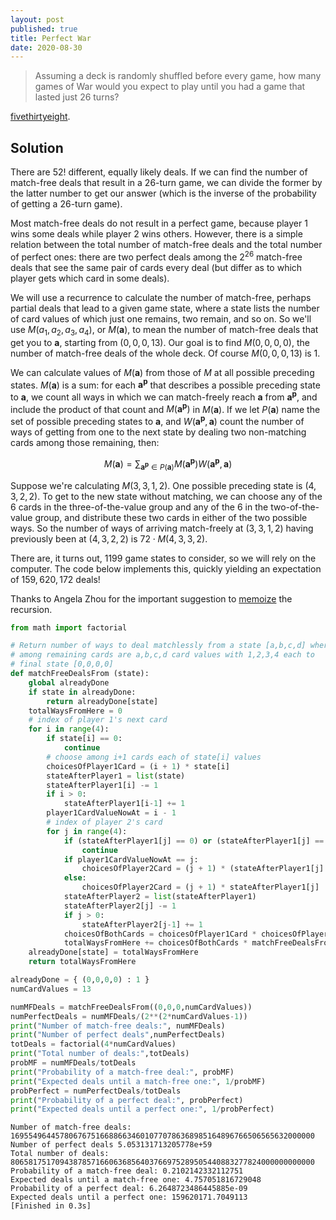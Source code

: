 ```yaml
---
layout: post
published: true
title: Perfect War
date: 2020-08-30
---
```


>Assuming a deck is randomly shuffled before every game, how many games of War would you expect to play until you had a game that lasted just 26 turns?

[fivethirtyeight](https://fivethirtyeight.com/features/can-you-cover-the-globe/).

<!--more-->

## Solution

There are $52!$ different, equally likely deals. If we can find the number of match-free deals that result in a $26$-turn game, we can divide the former by the latter number to get our answer (which is the inverse of the probability of getting a $26$-turn game).

Most match-free deals do not result in a perfect game, because player 1 wins some deals while player 2 wins others. However, there is a simple relation between the total number of match-free deals and the total number of perfect ones: there are two perfect deals among the $2^{26}$ match-free deals that see the same pair of cards every deal (but differ as to which player gets which card in some deals).

We will use a recurrence to calculate the number of match-free, perhaps partial deals that lead to a given game state, where a state lists the number of card values of which just one remains, two remain, and so on. So we'll use $M(a_1,a_2,a_3,a_4)$, or $M(\mathbf{a})$, to mean the number of match-free deals that get you to $\mathbf{a}$, starting from $(0,0,0,13)$. Our goal is to find $M(0,0,0,0)$, the number of match-free deals of the whole deck. Of course $M(0,0,0,13)$ is $1$.

We can calculate values of $M(\mathbf{a})$ from those of $M$ at all possible preceding states. $M(\mathbf{a})$ is a sum: for each $\mathbf{a^p}$ that describes a possible preceding state to $\mathbf{a}$, we count all ways in which we can match-freely reach $\mathbf{a}$ from $\mathbf{a^p}$, and include the product of that count and $M(\mathbf{a^p})$ in $M(\mathbf{a})$. If we let $P(\mathbf{a})$ name the set of possible preceding states to $\mathbf{a}$, and $W(\mathbf{a^p},\mathbf{a})$ count the number of ways of getting from one to the next state by dealing two non-matching cards among those remaining, then:

$$M(\mathbf{a}) =
\sum_{\mathbf{a^p} \in P(\mathbf{a})} 
M(\mathbf{a^p}) W(\mathbf{a^p},\mathbf{a})$$

Suppose we're calculating $M(3,3,1,2)$. One possible preceding state is $(4,3,2,2)$. To get to the new state without matching, we can choose any of the $6$ cards in the three-of-the-value group and any of the $6$ in the two-of-the-value group, and distribute these two cards in either of the two possible ways. So the number of ways of arriving match-freely at $(3,3,1,2)$ having previously been at $(4,3,2,2)$ is $72 \cdot M(4,3,3,2)$.

There are, it turns out, $1199$ game states to consider, so we will rely on the computer. The code below implements this, quickly yielding an expectation of $159,620,172$ deals!

Thanks to Angela Zhou for the important suggestion to [memoize](https://en.wikipedia.org/wiki/Dynamic_programming) the recursion.

```python
from math import factorial

# Return number of ways to deal matchlessly from a state [a,b,c,d] where
# among remaining cards are a,b,c,d card values with 1,2,3,4 each to
# final state [0,0,0,0]
def matchFreeDealsFrom (state):
	global alreadyDone
	if state in alreadyDone:
		return alreadyDone[state]
	totalWaysFromHere = 0
	# index of player 1's next card
	for i in range(4):
		if state[i] == 0:
			continue
		# choose among i+1 cards each of state[i] values
		choicesOfPlayer1Card = (i + 1) * state[i]
		stateAfterPlayer1 = list(state)
		stateAfterPlayer1[i] -= 1
		if i > 0:
			stateAfterPlayer1[i-1] += 1
		player1CardValueNowAt = i - 1
		# index of player 2's card
		for j in range(4):
			if (stateAfterPlayer1[j] == 0) or (stateAfterPlayer1[j] == 1 and player1CardValueNowAt == j):
				continue
			if player1CardValueNowAt == j:
				choicesOfPlayer2Card = (j + 1) * (stateAfterPlayer1[j] - 1)
			else:
				choicesOfPlayer2Card = (j + 1) * stateAfterPlayer1[j]
			stateAfterPlayer2 = list(stateAfterPlayer1)
			stateAfterPlayer2[j] -= 1
			if j > 0:
				stateAfterPlayer2[j-1] += 1
			choicesOfBothCards = choicesOfPlayer1Card * choicesOfPlayer2Card
			totalWaysFromHere += choicesOfBothCards * matchFreeDealsFrom(tuple(stateAfterPlayer2))
	alreadyDone[state] = totalWaysFromHere
	return totalWaysFromHere

alreadyDone = { (0,0,0,0) : 1 }
numCardValues = 13

numMFDeals = matchFreeDealsFrom((0,0,0,numCardValues))
numPerfectDeals = numMFDeals/(2**(2*numCardValues-1))
print("Number of match-free deals:", numMFDeals)
print("Number of perfect deals",numPerfectDeals)
totDeals = factorial(4*numCardValues)
print("Total number of deals:",totDeals)
probMF = numMFDeals/totDeals
print("Probability of a match-free deal:", probMF)
print("Expected deals until a match-free one:", 1/probMF)
probPerfect = numPerfectDeals/totDeals
print("Probability of a perfect deal:", probPerfect)
print("Expected deals until a perfect one:", 1/probPerfect)
```

```
Number of match-free deals: 16955496445780676751668866346010770786368985164896766506565632000000
Number of perfect deals 5.053131713205778e+59
Total number of deals: 80658175170943878571660636856403766975289505440883277824000000000000
Probability of a match-free deal: 0.2102142332112751
Expected deals until a match-free one: 4.757051816729048
Probability of a perfect deal: 6.2648723486445885e-09
Expected deals until a perfect one: 159620171.7049113
[Finished in 0.3s]
```

<br>
